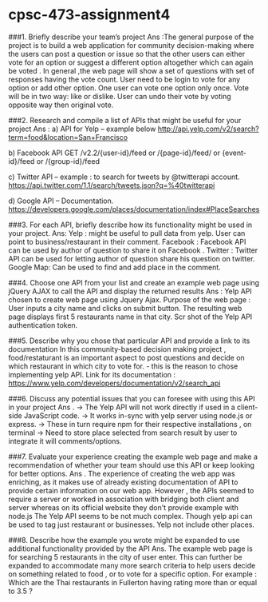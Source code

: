 # cpsc-473-assignment4
###1. Briefly describe your team’s project
Ans :The general purpose of the project is to build a web application for community decision-making where the users can post a question or issue so that the other users can either vote for an option or suggest a different option altogether which can again be voted . In general ,the web page will show a set of questions with set of responses having the vote count. 
	User need to be login to vote for any option or add other option. One user can vote one option only once. Vote will be in two way: like or dislike. User can undo their vote by voting opposite way then original vote. 


###2. Research and compile a list of APIs that might be useful for your project
Ans : 
a) API for Yelp – example below 
http://api.yelp.com/v2/search?term=food&location=San+Francisco

b) Facebook API 
GET /v2.2/{user-id}/feed or /{page-id}/feed/ or {event-id}/feed or /{group-id}/feed

c) Twitter API – example : to search for tweets by @twitterapi account.
https://api.twitter.com/1.1/search/tweets.json?q=%40twitterapi

d) Google API – Documentation.
https://developers.google.com/places/documentation/index#PlaceSearches


###3. For each API, briefly describe how its functionality might be used in your project.
Ans:  Yelp : might be useful to pull data from yelp. User can point to business/restaurant in their comment.
Facebook : Facebook API can be used by author of question to share it on Facebook .
Twitter : Twitter API can be used for letting author of question share his question on twitter.
Google Map: Can be used to find and add place in the comment. 

###4. Choose one API from your list and create an example web page using jQuery AJAX to call the API and display the returned results
Ans : Yelp API chosen to create web page using Jquery Ajax.
Purpose of the web page : User inputs a city name and clicks on submit button. The resulting web page displays first 5  restaurants name in that city. Scr shot of the Yelp API authentication token.

###5. Describe why you chose that particular API and provide a link to its documentation
 In this community-based decision making project , food/restaturant is an important aspect to post questions and decide on which restaurant in which city to vote for. - this is the reason to chose implementing yelp API. Link for its documentation :
https://www.yelp.com/developers/documentation/v2/search_api

###6. Discuss any potential issues that you can foresee with using this API in your project
Ans . → The Yelp API will not work directly if used in a client-side JavaScript code. 
→ It works in-sync with yelp server using node.js or express.
→ These in turn require npm for their respective installations , on terminal
→ Need to store place selected from search result by user to integrate it will comments/options.

###7. Evaluate your experience creating the example web page and make a recommendation of whether your team should use this API or keep looking for better options.
Ans . The experience of creating the web app was enriching, as it makes use of already existing documentation of API to provide certain information on our web app. However , the APIs seemed to require a server or worked in association with bridging both client and server whereas on its official website they don't provide example with node.js
The Yelp API seems to be not much complex. Though yelp api can be used to tag just restaurant or businesses. Yelp not include other places.

###8. Describe how the example you wrote might be expanded to use additional functionality provided by the API
 Ans. The example web page is for searching 5 restaurants in the city of user enter. This can further be expanded to accommodate many more search criteria to help users decide on something related to food , or to vote for a specific option. For example : Which are the Thai restaurants in Fullerton having rating more than or equal to 3.5 ?
